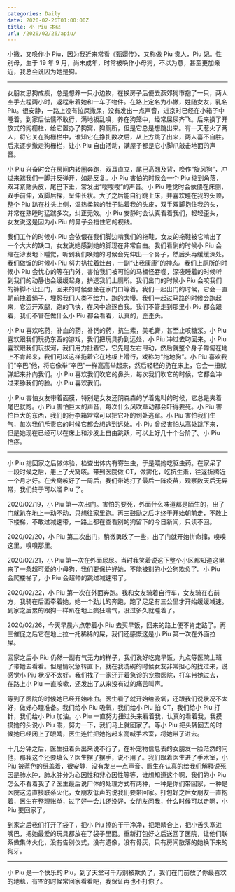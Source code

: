 ```yaml
---
categories: Daily
date: 2020-02-26T01:00:00Z
title: 小 Piu 本纪
url: /2020/02/26/apiu/
---
```


小撇，又唤作小 Piu，因为我近来常看《甄嬛传》，又称做 Piu 贵人，Piu 妃。性别母，生于 19 年 9 月，尚未成年，时常被唤作小母狗，不以为意，甚至更加亲近，我总会说因为她是狗。

---

女朋友思狗成疾，总是想养一只小边牧，在换房子后便去燕郊狗市抱了一只，两人空手去程两小时，返程带着她和一车子物件。在路上定名为小撇，姓随女友，乳名 Piu。很安静，一路上没有拉屎撒尿，没有发出一点声音，进京时已经在小箱子中睡着。到家后怯懦不敢行，满地板乱嗅，养在狗笼中，经常屎尿齐飞。后来换了开放式的狗栅栏，给它置办了狗窝，狗厕所，但是它总是想跳出来。有一天惹火了两人，将它关在狗栅栏中，谁知它在挣扎数次后，从上方跳了出来，两人喜不自胜。后来逐步撤走狗栅栏，让小 Piu 自由活动，满屋子都是它小脚爪敲击地面的声音。

小 Piu 兴奋时会在房间内转圈奔跑，双耳直立，尾巴高翘及背，唤作“旋风狗”，冲过来踹我们一脚并反弹开，如是反复。小 Piu 害怕的时候会一个 Piu 缩到角落，双耳紧贴头皮，尾巴下垂，常发出“嘤嘤嘤”的声音。小 Piu 睡觉时会依偎在床侧，双手前伸，双脚后探，呈伸长状。大了之后能自行跳上床，并喜欢睡在我的头顶，整个 Piu 趴在枕头上侧，温热柔软的肚子贴着我的头皮，双手双脚抱住我的头，并常在熟睡时猛踹多次，纠正无效。小 Piu 安静时会认真看着我们，轻轻歪头，女友说这是因为小 Piu 的鼻子会挡住它的视线。

我们工作的时候小 Piu 会依偎在我们脚边啃我们的拖鞋，女友的拖鞋被它啃出了一个大大的缺口，女友说她感到她的脚现在非常自由。我们看剧的时候小 Piu 会缩在沙发地下睡觉，听到我们唤她的时候会先伸出一个鼻子，然后头再缓缓深处。我们做饭的时候小 Piu 努力扒拉着灶台，一副“让我康康”的神态。我们上厕所的时候小 Piu 会忧心的等在门外，害怕我们被可怕的马桶怪吞噬，深夜睡着的时候听到我们的动静也会缓缓起身，护送我们上厕所。我们出门的时候小 Piu 会咬我们的裤脚不让出门，回来的时候会坐在家门口等着。我们一起出门的时候，它会一直朝前拽着绳子，埋怨我们人类不给力，跑的太慢。我们一起过马路的时候会跑起来，它迈开双腿，跑的飞快，在风中追逐自我。我们不管走到那里小 Piu 都会跟着，我们不管在做什么小 Piu 都会看着，认真的，歪歪头。

小 Piu 喜欢吃药，补血的药，补钙的药，抗生素，美毛膏，甚至止咳糖浆。小 Piu 喜欢跟我们玩扔东西的游戏，我们把玩具扔到远处，小 Piu 冲过去叼回来。小 Piu 喜欢跟我们玩拔河，我们用力扯着它，它先是左右甩动，然后就整个身子匍匐在地上不肯起来，我们可以这样拖着它在地板上滑行，戏称为“拖地狗”。小 Piu 喜欢我们“辛巴”他，将它像举“辛巴”一样高高举起来，然后轻轻的扔在床上，它会一扭就弹起来扑向我们。小 Piu 喜欢我们吹它的鼻头，每次我们吹它的时候，它都会冲过来舔我们的脸。小 Piu 喜欢我们。

小 Piu 害怕女友带着面膜，特别是女友还阴森森的学着鬼叫的时候，它总是夹着尾巴就跑。小 Piu 害怕巨大的声音，每次什么风吹草动都会吓得要死。小 Piu 害怕巨大的东西，我们的行李箱常常可以把它吓的到处逃窜。小 Piu 害怕我们生气，每次我们斥责它的时候它都会想逃到远处。小 Piu 曾经害怕从高处跳下来，但是她现在已经可以在床上和沙发上自由跳跃，可以上好几十个台阶了。小 Piu 怕疼。

---

小 Piu 抱回家之后做体验，检查出体内有寄生虫，于是喂她吃驱虫药。在家呆了一段时候之后，患上了犬窝咳。带到医院做 CT，做雾化，吃抗生素，往返折腾近一个月才好。在犬窝咳好了一周后，我们带她打了最后一阵疫苗，观察数天后无异常，我们终于可以溜 Piu 了。

2020/02/19，小 Piu 第一次出门。害怕的要死，外面什么味道都是陌生的，出了门就趴在地上一动不动，只想往家里跑。再三鼓励之后才终于开始朝前走，不敢上下楼梯，不敢过减速带，一路上都在查看别的狗留下的今日新闻，只读不回。

2020/02/20，小 Piu 第二次出门，稍微勇敢了一些，出了门就开始拼命撺，嗅嗅这里，嗅嗅那里。

2020/02/21，小 Piu 第一次在外面尿尿。当时我笑着说这下整个小区都知道这里来了一条超可爱的小母狗，我们要保护好她，不能被别的小公狗欺负了。小 Piu 会爬楼梯了，小 Piu 会超帅的跳过减速带了。

2020/02/22，小 Piu 第一次在外面奔跑。我和女友骑着自行车，女友骑在右前方，我骑在后面牵着她，她一个劲儿的奔跑，跑了足足有三公里才开始缓缓减速。到家之后累的跟狗一样趴在地上疯狂喘气，没过多久就睡着了。

2020/02/26，今天早晨六点带着小 Piu 去买早饭，回来的路上便不肯走路了。再三催促之后它在地上拉一托稀稀的屎，我们还感慨这是小 Piu 第一次在外面拉屎。

回家之后小 Piu 仍然一副有气无力的样子，我们说好吃完早饭，九点等医院上班了带她去看看。但是情况急转直下，就在我洗碗的时候女友非常担心的找过来，说感觉小 Piu 状况不太好。我们找了一家还开着急诊的宠物医院，打车带她过去，在路上小 Piu 一直咳嗽，还发出了从来没有过的痛苦叫声。

等到了医院的时候她已经开始咔血。医生看了就开始给吸氧，还跟我们说状况不太好，做好心理准备。我们给小 Piu 吸氧，我们给小 Piu 拍 CT，我们给小 Piu 打针，我们给小 Piu 加油。小 Piu 一直努力扭过头来看着我，认真的看着我，我摸摸她的头说小 Piu 乖，努力一下，我们马上就回家了。等小 Piu 把头转回去的时候她已经闭上了眼睛，医生连忙把她抱起来高喊手术室，将她带了进去。

十几分钟之后，医生扭着头出来说不行了，在补宠物信息表的女朋友一脸茫然的问他，那我这个还要填么？医生摆了摆手，说不用了。我们跟着医生进了手术室，小 Piu 被蓝色的纸盖着，很安静，没有发出一点声音。医生在认真的给我们解释说死因是肺水肿，肺水肿分为心因性和非心因性等等，谁想知道这个啊，我们的小 Piu 怎么不看着我了？医生最后说尸体的处理方式有两种，一种是你们带回家，一种是医院这边直接联系火化，女朋友低声的说我们要带回家。打包好之后女朋友一直抱着，医生在整理账单，过了好一会儿还没好，女朋友问我，什么时候可以走啊，小 Piu 要回家了。

到家之后我们打开了袋子，把小 Piu 擦的干干净净，把眼睛合上，把小舌头塞进嘴巴，把她最爱的玩具都放在了袋子里面。重新打包好之后送回了医院，让他们联系做集体火化，没有告别仪式，没有遗像，没有骨灰，只有房间散落的她换下来的狗牙。

---

小 Piu 是一个快乐的 Piu，到了天堂可千万别被欺负了，我们在门前放了你最喜欢的地毯，有空的时候常回家看看吧，我保证再也不打你了。
